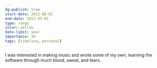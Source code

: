 ```yaml
---
dg-publish: true
start-date: 2012-08-02
end-date: 2013-05-03
type: range
color: yellow
date-limit: year
importance: 30
tags: [timeline, personal]
---
```


I was interested in making music and wrote some of my own, learning the software through much blood, sweat, and tears.